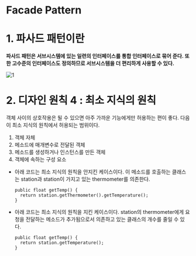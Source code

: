 # Facade Pattern

# 1. 파사드 패턴이란

**파사드 패턴은 서브시스템에 있는 일련의 인터페이스를 통합 인터페이스로 묶어 준다. 또한 고수준의 인터페이스도 정의하므로 서브시스템을 더 편리하게 사용할 수 있다.**

![1](https://user-images.githubusercontent.com/68282095/179770302-d3531254-b5fd-4580-a340-92131f4023b1.png)

# 2. 디자인 원칙 4 : 최소 지식의 원칙

객체 사이의 상호작용은 될 수 있으면 아주 가까운 기능에게만 허용하는 편이 좋다. 다음이 최소 지식의 원칙에서 허용되는 범위이다.

1. 객체 자체
2. 메소드에 매개변수로 전달된 객체
3. 메소드를 생성하거나 인스턴스를 만든 객체
4. 객체에 속하는 구성 요소

- 아래 코드는 최소 지식의 원칙을 안지킨 케이스이다. 이 메소드를 호출하는 클래스는 station과 station이 가지고 있는 thermometer를 의존한다.

  ```
  public float getTemp() {
  	return station.getThermometer().getTemperature();
  }
  ```

- 아래 코드는 최소 지식의 원칙을 지킨 케이스이다. station의 thermometer에게 요청을 전달하는 메소드가 추가됨으로서 의존하고 있는 클래스의 개수를 줄일 수 있다.

  ```
  public float getTemp() {
  	return station.getTemperature();
  }
  ```

  